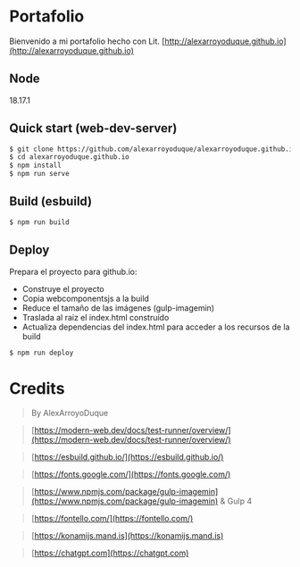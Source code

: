 # Portafolio

Bienvenido a mi portafolio hecho con Lit.
[http://alexarroyoduque.github.io](http://alexarroyoduque.github.io)

## Node
18.17.1

## Quick start (web-dev-server)

```sh
$ git clone https://github.com/alexarroyoduque/alexarroyoduque.github.io.git
$ cd alexarroyoduque.github.io
$ npm install
$ npm run serve
```

## Build (esbuild)

```sh
$ npm run build
```

## Deploy

Prepara el proyecto para github.io:
 - Construye el proyecto
 - Copia webcomponentsjs a la build
 - Reduce el tamaño de las imágenes (gulp-imagemin)
 - Traslada al raiz el index.html construído
 - Actualiza dependencias del index.html para acceder a los recursos de la build

```sh
$ npm run deploy
```

# Credits

> By AlexArroyoDuque

> [https://modern-web.dev/docs/test-runner/overview/](https://modern-web.dev/docs/test-runner/overview/)

> [https://esbuild.github.io/](https://esbuild.github.io/)

> [https://fonts.google.com/](https://fonts.google.com/)

> [https://www.npmjs.com/package/gulp-imagemin](https://www.npmjs.com/package/gulp-imagemin) & Gulp 4

> [https://fontello.com/](https://fontello.com/)

> [https://konamijs.mand.is](https://konamijs.mand.is)

> [https://chatgpt.com](https://chatgpt.com)
